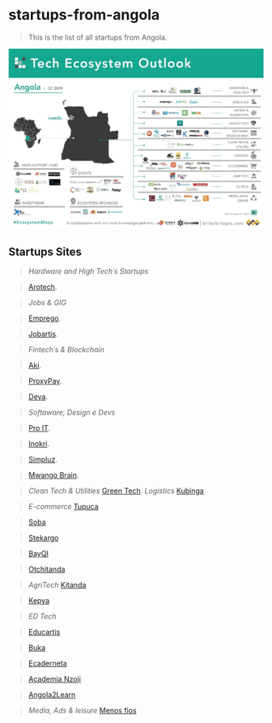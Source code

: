 # startups-from-angola
> This is the list of all startups from Angola.

![startups](startups-angola.jpeg)
## Startups Sites
 > *Hardware and High Tech´s Startups*  

 >[Arotech](https://pt.arotech.org/).   

  > *Jobs & GIG* 

  >[Emprego](https://Emprego.com.ao).

  >[Jobartis](https://Jobartis.com).

  > *Fintech´s & Blockchain*

  >[Aki](https://Aki.com.ao).

  >[ProxyPay](https://Proxypay.com.ao).

  >[Deya](https://Deyamais.com).

  > *Softaware, Design e Devs*

  >[Pro IT](https://proit-consulting.co.ao).

  >[Inokri](https://Inokri.com).

  >[Simpluz](https://Simpluz.com).

  >[Mwango Brain](https://MwangoBrain.com).

> *Clean Tech & Utilities*
>[Green Tech](https://www.energygreentech.solutions).
> *Logistics*
>[Kubinga](https://www.Kubinga.tech)

> *E-commerce*
>[Tupuca](https://www.Tupuca.com)

>[Soba ](https://www.Soba-store.com)

>[Stekargo](https://www.Stekargo.com)

>[BayQI](https://www.Bayqi.com)

>[Otchitanda](https://www.Otchitnda.com)

> *AgriTech*
>[Kitanda](https://www.Kitandaonlinemegastore.com)

>[Kepya](https://www.Kepya.co.ao)

> *ED Tech*

>[Educartis](https://www.Educartis.co.ao)

>[Buka](https://www.Bukaapp.com)

>[Ecaderneta](https://www.ecaderneta.com)

>[Academia Nzoji](https://www.acadmianzoji.com)

>[Angola2Learn](https://www.Angola2learn.co.ao)

> *Media, Ads & leisure*
>[Menos fios](https://www.menosfios.com)



    
 
